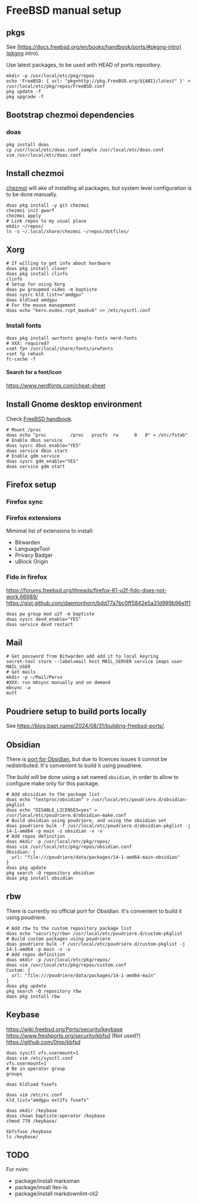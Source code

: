 # FreeBSD manual setup

## pkgs

See [https://docs.freebsd.org/en/books/handbook/ports/#pkgng-intro](pkgng
intro).

Use latest packages, to be used with HEAD of ports repository.

```shell
mkdir -p /usr/local/etc/pkg/repos
echo 'FreeBSD: { url: "pkg+http://pkg.FreeBSD.org/${ABI}/latest" }' > /usr/local/etc/pkg/repos/FreeBSD.conf
pkg update -f
pkg upgrade -f
```
## Bootstrap chezmoi dependencies

### doas

```shell
pkg install doas
cp /usr/local/etc/doas.conf.sample /usr/local/etc/doas.conf
vim /usr/local/etc/doas.conf
```

## Install chezmoi

[chezmoi](https://www.chezmoi.io/) will ake of installing all packages, but
system level configuration is to be done manually.

```shell
doas pkg install -y git chezmoi
chezmoi init gwarf
chezmoi apply
# Link repos to my usual place
mkdir ~/repos/
ln -s ~/.local/share/chezmoi ~/repos/dotfiles/
```

## Xorg

```shell
# If willing to get info about hardware
doas pkg install clover
doas pkg install clinfo
clinfo
# Setup for using Xorg
doas pw groupmod video -m baptiste
doas sysrc kld_list+="amdgpu"
doas kldload amdgpu
# For the mouse management
doas echo "kern.evdev.rcpt_mask=6" >> /etc/sysctl.conf
```

### Install fonts

```shell
doas pkg install uwrfonts google-fonts nerd-fonts
# XXX: required?
xset fp+ /usr/local/share/fonts/urwfonts
xset fp rehash
fc-cache -f
```

#### Search for a font/icon

https://www.nerdfonts.com/cheat-sheet

## Install Gnome desktop environment

Check [FreeBSD handbook](https://docs.freebsd.org/en/books/handbook/desktop/).

```shell
# Mount /proc
doas echo "proc			/proc	procfs	rw 		0	0" > /etc/fstab"
# Enable dbus service
doas sysrc dbus_enable="YES"
doas service dbus start
# Enable gdm service
doas sysrc gdm_enable="YES"
doas service gdm start
```

## Firefox setup

### Firefox sync

### Firefox extensions

Mimimal list of extensions to install:

- Bitwarden
- LanguageTool
- Privacy Badger
- uBlock Origin

### Fido in firefox

https://forums.freebsd.org/threads/firefox-61-u2f-fido-does-not-work.66989/
https://gist.github.com/daemonhorn/bdd77a7bc0ff5842e5a31d999b96e1f1

```shell
doas pw group mod u2f -m baptiste
doas sysrc devd_enable="YES"
doas service devd restart
```

## Mail

```shell
# Get password from Bitwarden add add it to local keyring
secret-tool store --label=mail host MAIL_SERVER service imaps user MAIL_USER
# Get mails
mkdir -p ~/Mail/Perso
#XXX: run mbsync manually and on demand
mbsync -a
mutt
```

## Poudriere setup to build ports locally

See https://blog.bapt.name/2024/08/31/building-freebsd-ports/.

## Obsidian

There is [port for Obsidian](https://www.freshports.org/textproc/obsidian/),
but due to licences issues it connot be redistributed. It's convenient to
build it using poudriere.

The build will be done using a set named `obsidian`, in order to allow to
configure make only for this package.

```shell
# Add obisidian to the package list
doas echo "textproc/obsidian" > /usr/local/etc/poudriere.d/obsidian-pkglist
doas echo "DISABLE_LICENSES=yes" > /usr/local/etc/poudriere.d/obsidian-make.conf
# Build obsidian using poudriere, and using the obsidian set
doas poudriere bulk -f /usr/local/etc/poudriere.d/obsidian-pkglist -j 14-1-amd64 -p main -z obsidian -v -v
# Add repos definition
doas mkdir -p /usr/local/etc/pkg/repos/
doas vim /usr/local/etc/pkg/repos/obsidian.conf
Obsidian: {
  url: "file:///poudriere/data/packages/14-1-amd64-main-obsidian"
}
doas pkg update
pkg search -Q repository obsidian
doas pkg install obsidian
```

## rbw

There is currently no official port for Obsidian. It's convenient to build it
using poudriere.

```shell
# Add rbw to the custom repository package list
doas echo "security/rbw> /usr/local/etc/poudriere.d/custom-pkglist
# Build custom packages using poudriere
doas poudriere bulk -f /usr/local/etc/poudriere.d/custom-pkglist -j 14-1-amd64 -p main -v -v
# Add repos definition
doas mkdir -p /usr/local/etc/pkg/repos/
doas vim /usr/local/etc/pkg/repos/custom.conf
Custom: {
  url: "file:///poudriere/data/packages/14-1-amd64-main"
}
doas pkg update
pkg search -Q repository rbw
daos pkg install rbw
```

## Keybase

https://wiki.freebsd.org/Ports/security/keybase
https://www.freshports.org/security/kbfsd (Not used?)
https://github.com/0mp/kbfsd

```shell
doas sysctl vfs.usermount=1
doas vim /etc/sysctl.conf
vfs.usermount=1
# Be in operator group
groups

doas kldload fusefs

doas vim /etc/rc.conf
kld_list="amdgpu ext2fs fusefs"

doas mkdir /keybase
doas chown baptiste:operator /keybase
chmod 770 /keybase/

kbfsfuse /keybase
ls /keybase/
```

## TODO

For nvim:
- package/install marksman
- package/insall ltex-ls 
- package/install markdownlint-cli2
